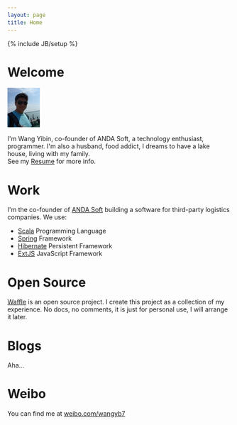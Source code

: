 ```yaml
---
layout: page
title: Home
---
```

{% include JB/setup %}

<h1 id='welcome'>Welcome</h1>

<img class='inset left' title='Mark Reid' src='/images/wyb_small.jpg' alt='Photo of Jonas' />

I'm Wang Yibin, co-founder of ANDA Soft, a technology enthusiast, programmer. I'm also a husband, food addict, I dreams to have a lake house, living with my family. 
<br/>
See my <a href="/resume.html">Resume</a> for more info.
<div class='section'>
<h1 id='work'>Work</h1>
I'm the co-founder of <a href="http://www.andasoft.cn">ANDA Soft</a> building a software for third-party logistics companies. We use: 
<ul class='compact recent'>
  <li><a href="http://www.scala-lang.org">Scala</a> Programming Language</li>
  <li><a href="http://www.springframework.org">Spring</a> Framework</li>
  <li><a href="http://www.hibernate.org/">Hibernate</a> Persistent Framework</li>
  <li><a href="http://www.sencha.com/products/extjs/">ExtJS</a> JavaScript Framework</li>
</ul>
</div>

<div class='section'>
<h1 id='oss'>Open Source</h1>
<a href='https://bitbucket.org/wangyibin/waffle'>Waffle</a> is an open source project. I create this project as a collection of my experience. 
No docs, no comments, it is just for personal use, I will arrange it later.
</div>

<div class='section'>
<h1 id='blogs'>Blogs</h1>
Aha...
</div>

<div class='section'>
<h1 id='twitter'>Weibo</h1>
<p>You can find me at <a href='http://weibo.com/wangyb7'>weibo.com/wangyb7</a></p>
</div>


